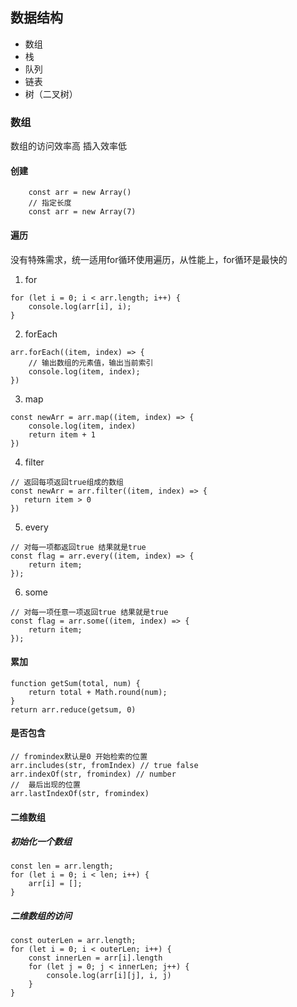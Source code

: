 ## 数据结构
* 数组
* 栈
* 队列
* 链表
* 树（二叉树）

### 数组
数组的访问效率高 插入效率低
#### 创建
```
    const arr = new Array()
    // 指定长度
    const arr = new Array(7)
```
#### 遍历
没有特殊需求，统一适用for循环使用遍历，从性能上，for循环是最快的
1. for
```
for (let i = 0; i < arr.length; i++) {
    console.log(arr[i], i);
}
```
2. forEach
```
arr.forEach((item, index) => {
    // 输出数组的元素值，输出当前索引
    console.log(item, index);
})
```
3. map
```
const newArr = arr.map((item, index) => {
    console.log(item, index)
    return item + 1
})
```
4. filter
```
// 返回每项返回true组成的数组
const newArr = arr.filter((item, index) => {
   return item > 0
})
```
5. every
```
// 对每一项都返回true 结果就是true
const flag = arr.every((item, index) => {
    return item;
});
```
6. some
```
// 对每一项任意一项返回true 结果就是true
const flag = arr.some((item, index) => {
    return item;
});
```
#### 累加
```
function getSum(total, num) {
    return total + Math.round(num);
}
return arr.reduce(getsum, 0)
```
#### 是否包含
```
// fromindex默认是0 开始检索的位置
arr.includes(str, fromIndex) // true false
arr.indexOf(str, fromindex) // number
//  最后出现的位置
arr.lastIndexOf(str, fromindex)
```
#### 二维数组
##### 初始化一个数组
```
const len = arr.length;
for (let i = 0; i < len; i++) {
    arr[i] = [];
}
```
##### 二维数组的访问
```
const outerLen = arr.length;
for (let i = 0; i < outerLen; i++) {
    const innerLen = arr[i].length
    for (let j = 0; j < innerLen; j++) {
        console.log(arr[i][j], i, j)
    }
}
```


